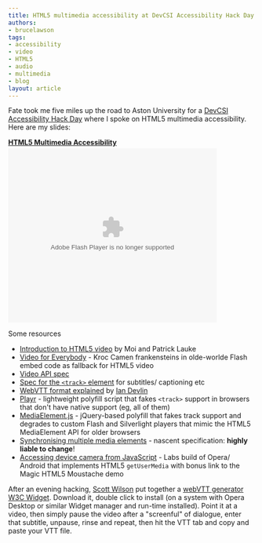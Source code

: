 ```yaml
---
title: HTML5 multimedia accessibility at DevCSI Accessibility Hack Day
authors:
- brucelawson
tags:
- accessibility
- video
- HTML5
- audio
- multimedia
- blog
layout: article
---
```

Fate took me five miles up the road to Aston University for a <a href="http://www.ukoln.ac.uk/events/devcsi/accessibility_hackdays/">DevCSI Accessibility Hack Day</a> where I spoke on HTML5 multimedia accessibility. Here are my slides:


<div style="width:425px" id="__ss_8377263"><strong style="display:block;margin:12px 0 4px"><a href="http://www.slideshare.net/brucelawson/html5-multimedia-accessibility" title="HTML5 Multimedia Accessibility">HTML5 Multimedia Accessibility</a></strong><object id="__sse8377263" width="425" height="355"><param name="movie" value="http://static.slidesharecdn.com/swf/ssplayer2.swf?doc=multimedia-a11y-110621092151-phpapp02&amp;stripped_title=html5-multimedia-accessibility&amp;userName=brucelawson" /><param name="allowFullScreen" value="true" /><param name="allowScriptAccess" value="never" /><embed name="__sse8377263" src="http://static.slidesharecdn.com/swf/ssplayer2.swf?doc=multimedia-a11y-110621092151-phpapp02&amp;stripped_title=html5-multimedia-accessibility&amp;userName=brucelawson" type="application/x-shockwave-flash" allowfullscreen="true" width="425" height="355" allowscriptaccess="never" /></object></div>

Some resources

<ul>
<li><a href="http://dev.opera.com/articles/view/introduction-html5-video/">Introduction to HTML5 video</a> by Moi and Patrick Lauke</li>
<li><a href="http://camendesign.com/code/video_for_everybody">Video for Everybody</a> - Kroc Camen frankensteins in olde-worlde Flash embed code as fallback for HTML5 video</li>
<li><a href="http://www.w3.org/TR/html5/video.html#media-elements">Video API spec</a></li>
<li><a href="http://www.whatwg.org/specs/web-apps/current-work/multipage/video.html#the-track-element">Spec for the <code>&lt;track&gt;</code> element</a> for subtitles/ captioning etc</li>
<li><a href="http://www.iandevlin.com/blog/2011/05/html5/webvtt-and-video-subtitles">WebVTT format explained</a> by <a href="http://twitter.com/iandevlin">Ian Devlin</a></li>
<li><a href="http://www.delphiki.com/html5/playr/">Playr</a> - lightweight polyfill script that fakes <code>&lt;track&gt;</code> support in browsers that don&#39;t have native support (eg, all of them)</li>
<li><a href="http://mediaelementjs.com/">MediaElement.js</a> - jQuery-based polyfill that fakes track support and degrades to custom Flash and Silverlight players that mimic the HTML5 MediaElement API for older browsers</li>
<li><a href="http://www.whatwg.org/specs/web-apps/current-work/multipage/video.html#synchronising-multiple-media-elements">Synchronising multiple media elements</a> - nascent specification: <strong>highly liable to change</strong>!</li>
<li><a href="http://my.opera.com/core/blog/2011/03/23/webcam-orientation-preview">Accessing device camera from JavaScript</a> - Labs build of Opera/ Android that implements HTML5 <code>getUserMedia</code> with bonus link to the Magic HTML5 Moustache demo</li>
</ul>

<p>After an evening hacking, <a href="http://twitter.com/scottbw">Scott Wilson</a> put together a <a href="http://dl.dropbox.com/u/4504633/vtt.wgt">webVTT generator W3C Widget</a>. Download it, double click to install (on a system with Opera Desktop or similar Widget manager and run-time installed). Point it at a video, then simply pause the video after a &quot;screenful&quot; of dialogue, enter that subtitle, unpause, rinse and repeat, then hit the VTT tab and copy and paste your VTT file.</p> 

